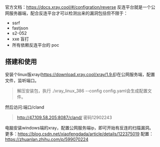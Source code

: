 官方文档：<https://docs.xray.cool/#/configration/reverse>
反连平台就是一个公网服务器端，配合反连平台才可以检测出来的漏洞包括但不限于：
* ssrf
* fastjson
* s2-052
* xxe 盲打
* 所有依赖反连平台的 poc


## **搭建和使用**
安装个linux版xray(<https://download.xray.cool/xray/1.9.6>)在公网服务端，配置文件，监听端口。
>解压安装包，执行 ./xray_linux_386 --config config.yaml会生成配置文件。

然后访问:端口/cland
><http://47.109.58.205:8087/cland/>
   密码12902243

电脑安装windows端的xray，配置公网服务端ip，即可开始有反连的扫描漏洞。
更多：<https://blog.csdn.net/xiaofengdada/article/details/122375019>
配置：<https://zhuanlan.zhihu.com/p/599070224>